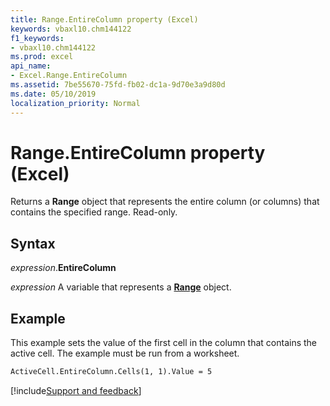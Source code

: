 ```yaml
---
title: Range.EntireColumn property (Excel)
keywords: vbaxl10.chm144122
f1_keywords:
- vbaxl10.chm144122
ms.prod: excel
api_name:
- Excel.Range.EntireColumn
ms.assetid: 7be55670-75fd-fb02-dc1a-9d70e3a9d80d
ms.date: 05/10/2019
localization_priority: Normal
---
```



# Range.EntireColumn property (Excel)

Returns a **Range** object that represents the entire column (or columns) that contains the specified range. Read-only.


## Syntax

_expression_.**EntireColumn**

_expression_ A variable that represents a **[Range](excel.range(object).md)** object.


## Example

This example sets the value of the first cell in the column that contains the active cell. The example must be run from a worksheet.

```vb
ActiveCell.EntireColumn.Cells(1, 1).Value = 5
```



[!include[Support and feedback](~/includes/feedback-boilerplate.md)]
